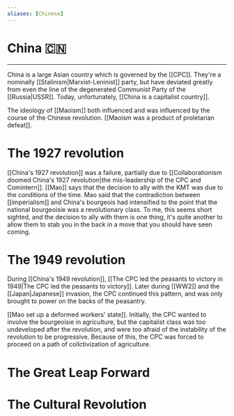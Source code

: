 ```yaml
---
aliases: [Chinese]
---
```

# China 🇨🇳
---
China is a large Asian country which is governed by the [[CPC]]. They're a nominally [[Stalinism|Marxist-Leninist]] party, but have deviated greatly from even the line of the degenerated Communist Party of the [[Russia|USSR]]. Today, unfortunately, [[China is a capitalist country]]. 

The ideology of [[Maoism]] both influenced and was influenced by the course of the Chinese revolution. [[Maoism was a product of proletarian defeat]]. 

# The 1927 revolution
[[China's 1927 revolution]] was a failure, partially due to [[Collaborationism doomed China's 1927 revolution|the mis-leadership of the CPC and Comintern]]. 
[[Mao]] says that the decision to ally with the KMT was due to the conditions of the time. Mao said that the contradiction between [[imperialism]] and China's bourgeois had intensified to the point that the national bourgeoisie was a revolutionary class. To me, this seems short sighted, and the decision to ally with them is one thing, it's quite another to allow them to stab you in the back in a move that you should have seen coming. 

# The 1949 revolution
During [[China's 1949 revolution]], [[The CPC led the peasants to victory in 1949|The CPC led the peasants to victory]]. 
Later during [[WW2]] and the [[Japan|Japanese]] invasion, the CPC continued this pattern, and was only brought to power on the backs of the peasantry.

[[Mao set up a deformed workers' state]]. 
Initially, the CPC wanted to involve the bourgeoisie in agriculture, but the capitalist class was too undeveloped after the revolution, and were too afraid of the instability of the revolution to be progressive. Because of this, the CPC was forced to proceed on a path of collctivization of agriculture. 

# The Great Leap Forward

# The Cultural Revolution
